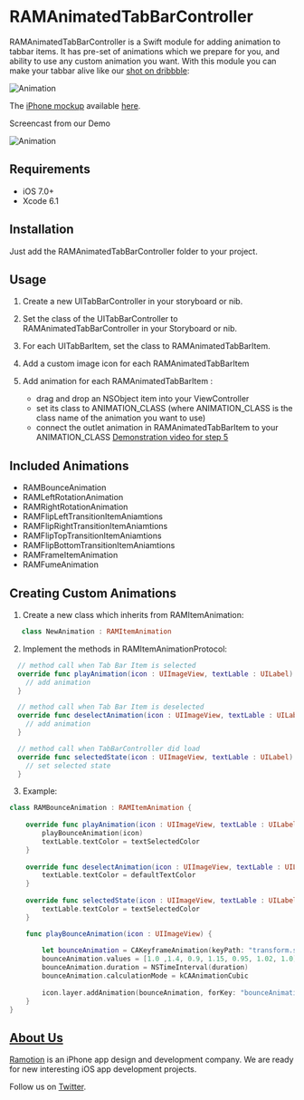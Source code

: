 # RAMAnimatedTabBarController

RAMAnimatedTabBarController is a Swift module for adding animation to tabbar items. It has pre-set of animations which we prepare for you, and ability to use any custom animation you want. With this module you can make your tabbar alive like our [shot on dribbble](https://dribbble.com/shots/1766396-Animated-Tab-Bar-Icons?list=searches&tag=ramotion&offset=...):

![Animation](Screenshots/tab-bar-icons-iphone-ramotion-animation-interface-design.gif)

The [iPhone mockup](https://store.ramotion.com/product/iphone-6-mockups?utm_source=gthb&utm_medium=special&utm_campaign=animated-tab-bar) available [here](https://store.ramotion.com/product/iphone-6-mockups?utm_source=gthb&utm_medium=special&utm_campaign=animated-tab-bar).


Screencast from our Demo

![Animation](Screenshots/RAMAnimatedTabBarDemo.gif)

## Requirements

- iOS 7.0+
- Xcode 6.1

## Installation

Just add the RAMAnimatedTabBarController folder to your project.

## Usage

1. Create a new UITabBarController in your storyboard or nib.

2. Set the class of the UITabBarController to RAMAnimatedTabBarController in your Storyboard or nib.

3. For each UITabBarItem, set the class to RAMAnimatedTabBarItem.

4. Add a custom image icon for each RAMAnimatedTabBarItem

5. Add animation for each RAMAnimatedTabBarItem : 
   * drag and drop an NSObject item into your ViewController 
   * set its class to ANIMATION_CLASS (where ANIMATION_CLASS is the class name of the animation you want to use)
   * connect the outlet animation in RAMAnimatedTabBarItem to your ANIMATION_CLASS
   [Demonstration video for step 5](http://vimeo.com/112390386)
   			
   			
## Included Animations

* RAMBounceAnimation
* RAMLeftRotationAnimation
* RAMRightRotationAnimation
* RAMFlipLeftTransitionItemAniamtions
* RAMFlipRightTransitionItemAniamtions
* RAMFlipTopTransitionItemAniamtions
* RAMFlipBottomTransitionItemAniamtions
* RAMFrameItemAnimation
* RAMFumeAnimation

## Creating Custom Animations
1. Create a new class which inherits from RAMItemAnimation:
	
  ``` swift
     class NewAnimation : RAMItemAnimation
  ```
2. Implement the methods in RAMItemAnimationProtocol: 


  ``` swift
    // method call when Tab Bar Item is selected
    override func playAnimation(icon : UIImageView, textLable : UILabel) {
      // add animation
    }
  ```  
  ``` swift
    // method call when Tab Bar Item is deselected
    override func deselectAnimation(icon : UIImageView, textLable : UILabel, defaultTextColor : UIColor) {
      // add animation
    }
  ```    
  ``` swift
    // method call when TabBarController did load
    override func selectedState(icon : UIImageView, textLable : UILabel) {
      // set selected state  
    }
  ```

3. Example:

``` swift
class RAMBounceAnimation : RAMItemAnimation {
    
    override func playAnimation(icon : UIImageView, textLable : UILabel) {
        playBounceAnimation(icon)
        textLable.textColor = textSelectedColor
    }
    
    override func deselectAnimation(icon : UIImageView, textLable : UILabel, defaultTextColor : UIColor) {
        textLable.textColor = defaultTextColor
    }
    
    override func selectedState(icon : UIImageView, textLable : UILabel) {
        textLable.textColor = textSelectedColor
    }

    func playBounceAnimation(icon : UIImageView) {
      
        let bounceAnimation = CAKeyframeAnimation(keyPath: "transform.scale")
        bounceAnimation.values = [1.0 ,1.4, 0.9, 1.15, 0.95, 1.02, 1.0]
        bounceAnimation.duration = NSTimeInterval(duration)
        bounceAnimation.calculationMode = kCAAnimationCubic
        
        icon.layer.addAnimation(bounceAnimation, forKey: "bounceAnimation")
    }
}
```
## [About Us](http://ramotion.com?utm_source=gthb&utm_medium=special&utm_campaign=animated-tab-bar)

[Ramotion](http://ramotion.com?utm_source=gthb&utm_medium=special&utm_campaign=animated-tab-bar) is an iPhone app design and development company. We are ready for new interesting iOS app development projects.

Follow us on [Twitter](http://twitter.com/ramotion).
